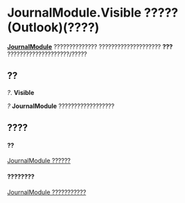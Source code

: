 
# JournalModule.Visible ????? (Outlook)(????)

 **[JournalModule](5a696d10-8a10-c01d-cf65-f8a65718f120.md)** ?????????????? ???????????????????? **???** ????????????????????/?????


## ??

 _?_. **Visible**

 _?_ **JournalModule** ??????????????????


## ????


#### ??


[JournalModule ??????](5a696d10-8a10-c01d-cf65-f8a65718f120.md)
#### ????????


[JournalModule ???????????](http://msdn.microsoft.com/library/d0f9e3de-e626-d8f4-fe4d-411ae35cea92%28Office.15%29.aspx)